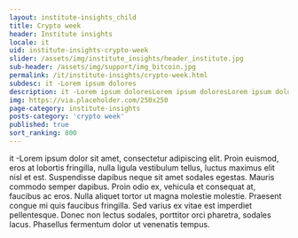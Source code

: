 ```yaml
---
layout: institute-insights_child
title: Crypto week
header: Institute insights
locale: it
uid: institute-insights-crypto-week
slider: /assets/img/institute_insights/header_institute.jpg
sub-header: /assets/img/support/img_bitcoin.jpg
permalink: /it/institute-insights/crypto-week.html
subdesc: it -Lorem ipsum dolores
description: it -Lorem ipsum doloresLorem ipsum doloresLorem ipsum doloresLorem ipsum doloresLorem ipsum doloresLorem ipsum doloresLorem ipsum doloresLorem ipsum doloresLorem ipsum doloresLorem ipsum doloresLorem ipsum doloresLorem ipsum doloresLorem ipsum doloresLorem ipsum doloresLorem ipsum doloresLorem ipsum doloresLorem ipsum dolores
img: https://via.placeholder.com/250x250
page-category: institute-insights
posts-category: 'crypto week'
published: true
sort_ranking: 800
---
```


it -Lorem ipsum dolor sit amet, consectetur adipiscing elit. Proin euismod, eros at lobortis fringilla, nulla ligula vestibulum tellus, luctus maximus elit nisl et est. Suspendisse dapibus neque sit amet sodales egestas. Mauris commodo semper dapibus. Proin odio ex, vehicula et consequat at, faucibus ac eros. Nulla aliquet tortor ut magna molestie molestie. Praesent congue mi quis faucibus fringilla. Sed varius ex vitae est imperdiet pellentesque. Donec non lectus sodales, porttitor orci pharetra, sodales lacus. Phasellus fermentum dolor ut venenatis tempus.
